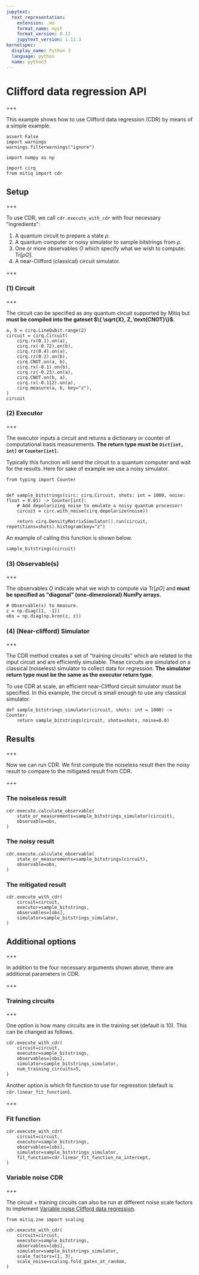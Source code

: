 ```yaml
---
jupytext:
  text_representation:
    extension: .md
    format_name: myst
    format_version: 0.13
    jupytext_version: 1.11.3
kernelspec:
  display_name: Python 3
  language: python
  name: python3
---
```


# Clifford data regression API

+++

This example shows how to use Clifford data regression (CDR) by means of a simple example.

```{code-cell} ipython3
assert False
import warnings
warnings.filterwarnings("ignore")

import numpy as np

import cirq
from mitiq import cdr
```

## Setup

+++

To use CDR, we call `cdr.execute_with_cdr` with four necessary "ingredients":

1. A quantum circuit to prepare a state $\rho$.
1. A quantum computer or noisy simulator to sample bitstrings from $\rho$.
1. One or more observables $O$ which specify what we wish to compute: $\text{Tr} [ \rho O ]$.
1. A near-Clifford (classical) circuit simulator.

+++

### (1) Circuit

+++

The circuit can be specified as any quantum circuit supported by Mitiq but **must be compiled into the gateset $\{ \sqrt{X}, Z, \text{CNOT}\}$.**

```{code-cell} ipython3
a, b = cirq.LineQubit.range(2)
circuit = cirq.Circuit(
    cirq.rx(0.1).on(a),
    cirq.rx(-0.72).on(b),
    cirq.rz(0.4).on(a),
    cirq.rz(0.2).on(b),
    cirq.CNOT.on(a, b),
    cirq.rx(-0.1).on(b),
    cirq.rz(-0.23).on(a),
    cirq.CNOT.on(b, a),
    cirq.rx(-0.112).on(a),
    cirq.measure(a, b, key="z"),
)
circuit
```

### (2) Executor

+++

The executor inputs a circuit and returns a dictionary or counter of computational basis measurements. **The return type must be `Dict[int, int]` or `Counter[int]`.** 

Typically this function will send the circuit to a quantum computer and wait for the results. Here for sake of example we use a noisy simulator.

```{code-cell} ipython3
from typing import Counter


def sample_bitstrings(circ: cirq.Circuit, shots: int = 1000, noise: float = 0.01) -> Counter[int]:
    # Add depolarizing noise to emulate a noisy quantum processor!
    circuit = circ.with_noise(cirq.depolarize(noise))
    
    return cirq.DensityMatrixSimulator().run(circuit, repetitions=shots).histogram(key="z")
```

An example of calling this function is shown below.

```{code-cell} ipython3
sample_bitstrings(circuit)
```

### (3) Observable(s)

+++

The observables $O$ indicate what we wish to compute via $\text{Tr} [ \rho O ]$ and **must be specified as "diagonal" (one-dimensional) NumPy arrays.**

```{code-cell} ipython3
# Observable(s) to measure.
z = np.diag([1, -1])
obs = np.diag(np.kron(z, z))
```

### (4) (Near-clifford) Simulator

+++

The CDR method creates a set of "training circuits" which are related to the input circuit and are efficiently simulable. These circuits are simulated on a classical (noiseless) simulator to collect data for regression. **The simulator return type must be the same as the executor return type.**

To use CDR at scale, an efficient near-Clifford circuit simulator must be specified. In this example, the circuit is small enough to use any classical simulator.

```{code-cell} ipython3
def sample_bitstrings_simulator(circuit, shots: int = 1000) -> Counter:
    return sample_bitstrings(circuit, shots=shots, noise=0.0)
```

## Results

+++

Now we can run CDR. We first compute the noiseless result then the noisy result to compare to the mitigated result from CDR.

+++

### The noiseless result

```{code-cell} ipython3
cdr.execute.calculate_observable(
    state_or_measurements=sample_bitstrings_simulator(circuit),
    observable=obs,
)
```

### The noisy result

```{code-cell} ipython3
cdr.execute.calculate_observable(
    state_or_measurements=sample_bitstrings(circuit),
    observable=obs,
)
```

### The mitigated result

```{code-cell} ipython3
cdr.execute_with_cdr(
    circuit=circuit,
    executor=sample_bitstrings,
    observables=[obs],
    simulator=sample_bitstrings_simulator,
)
```

## Additional options

+++

In addition to the four necessary arguments shown above, there are additional parameters in CDR.

+++

### Training circuits

+++

One option is how many circuits are in the training set (default is 10). This can be changed as follows.

```{code-cell} ipython3
cdr.execute_with_cdr(
    circuit=circuit,
    executor=sample_bitstrings,
    observables=[obs],
    simulator=sample_bitstrings_simulator,
    num_training_circuits=5,
)
```

Another option is which fit function to use for regresstion (default is `cdr.linear_fit_function`).

+++

### Fit function

```{code-cell} ipython3
cdr.execute_with_cdr(
    circuit=circuit,
    executor=sample_bitstrings,
    observables=[obs],
    simulator=sample_bitstrings_simulator,
    fit_function=cdr.linear_fit_function_no_intercept,
)
```

### Variable noise CDR

+++

The circuit + training circuits can also be run at different noise scale factors to implement [Variable noise Clifford data regression](https://arxiv.org/abs/2011.01157).

```{code-cell} ipython3
from mitiq.zne import scaling

cdr.execute_with_cdr(
    circuit=circuit,
    executor=sample_bitstrings,
    observables=[obs],
    simulator=sample_bitstrings_simulator,
    scale_factors=(1, 3),
    scale_noise=scaling.fold_gates_at_random,
)
```
